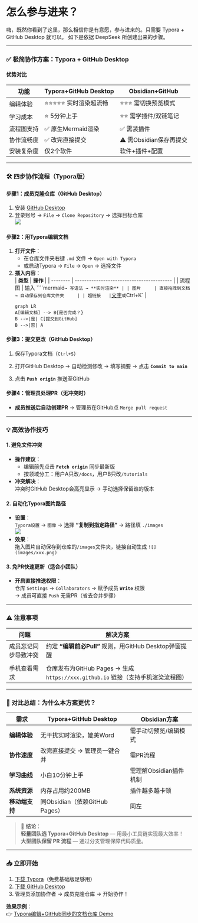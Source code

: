 # 怎么参与进来？

嗨，既然你看到了这里，那么相信你是有意愿，参与进来的。只需要 Typora + GitHub Desktop  就可以。 如下是依据 DeepSeek 所创建出来的步骤。

---

### ✅ **极简协作方案：Typora + GitHub Desktop**
#### 优势对比
| **功能**   | Typora+GitHub Desktop | Obsidian+GitHub        |
| ---------- | --------------------- | ---------------------- |
| 编辑体验   | ⭐⭐⭐⭐⭐ 实时渲染超流畅  | ⭐⭐⭐ 需切换预览模式     |
| 学习成本   | ⭐ 5分钟上手           | ⭐⭐ 需学插件/双链笔记   |
| 流程图支持 | ✅ 原生Mermaid渲染     | ✅ 需装插件             |
| 协作流畅度 | ✅ 改完直接提交        | ⚠️ 需Obsidian保存再提交 |
| 安装复杂度 | 仅2个软件             | 软件+插件+配置         |

---

### 🛠️ **四步协作流程（Typora版）**
#### 步骤1：成员克隆仓库（GitHub Desktop）
1. 安装 [GitHub Desktop](https://desktop.github.com/)
2. 登录账号 → `File` → `Clone Repository` → 选择目标仓库  
   ![](https://docs.github.com/assets/cb-29498/images/help/desktop/clone-repository-list.png)

#### 步骤2：用Typora编辑文档
1. **打开文件**：  
   - 在仓库文件夹右键 `.md` 文件 → `Open with Typora`  
   - 或启动Typora → `File` → `Open` → 选择文件
2. **插入内容**：  
   | **类型** | **操作**                                  |
   | -------- | ----------------------------------------- |
   | 流程图   | 输入 ````mermaid` → 写语法 → **实时渲染** |
   | 图片     | 直接拖拽到文档 → 自动保存到仓库文件夹     |
   | 超链接   | `[文字](URL)` 或 `Ctrl+K`                 |
   ```mermaid
   graph LR
   A[编辑文档] --> B{是否完成？}
   B -->|是| C[提交到GitHub]
   B -->|否| A
   ```

#### 步骤3：提交更改（GitHub Desktop）
1. 保存Typora文档（`Ctrl+S`）
2. 打开GitHub Desktop → 自动检测修改 → 填写摘要 → 点击 **`Commit to main`**  
   
3. 点击 **`Push origin`** 推送至GitHub

#### 步骤4：管理员处理PR（无冲突时）
- **成员推送后自动创建PR** → 管理员在GitHub点 `Merge pull request`  

---

### 💡 **高效协作技巧**
#### 1. 避免文件冲突
- **操作建议**：  
  - 编辑前先点击 **`Fetch origin`** 同步最新版  
  - 按领域分工：用户A只改`/docs`，用户B只改`/tutorials`
- **冲突解决**：  
  冲突时GitHub Desktop会高亮显示 → 手动选择保留谁的版本

#### 2. 自动化Typora图片路径
- **设置**：  
  `Typora设置` → `图像` → 选择 **“复制到指定路径”** → 路径填 `./images`  
  ![](https://typora.io/img/typora-image-settings.png)
- **效果**：  
  拖入图片自动保存到仓库的`/images`文件夹，链接自动生成 `![](images/xxx.png)`

#### 3. 免PR快速更新（适合小团队）
- **开启直接推送权限**：  
  仓库 `Settings` → `Collaborators` → 赋予成员 **`Write`** 权限  
  → 成员可直接 `Push` 无需PR（省去合并步骤）

---

### ⚠️ **注意事项**
| **问题**             | **解决方案**                                                 |
| -------------------- | ------------------------------------------------------------ |
| 成员忘记同步导致冲突 | 约定 **“编辑前必Pull”** 规则，用GitHub Desktop弹窗提醒       |
|                      |                                                              |
| 手机查看需求         | 仓库发布为GitHub Pages → 生成 `https://xxx.github.io` 链接（支持手机渲染流程图） |

---

### 🌟 **对比总结：为什么本方案更优？**
| **需求**       | **Typora+GitHub Desktop**      | **Obsidian方案**       |
| -------------- | ------------------------------ | ---------------------- |
| **编辑体验**   | 无干扰实时渲染，媲美Word       | 需手动切预览/编辑模式  |
| **协作速度**   | 改完直接提交 → 管理员一键合并  | 需PR流程               |
| **学习曲线**   | 小白10分钟上手                 | 需理解Obsidian插件机制 |
| **系统资源**   | 内存占用约200MB                | 插件越多越卡顿         |
| **移动端支持** | 同Obsidian（依赖GitHub Pages） | 同左                   |

> 💎 **结论**：  
> **轻量团队选 Typora+GitHub Desktop** — 用最小工具链实现最大效率！  
> **大型团队保留 PR 流程** — 通过分支管理保障代码质量。

---

### 📥 立即开始
1. [下载 Typora](https://typora.io/)（免费基础版足够用）  
2. [下载 GitHub Desktop](https://desktop.github.com/)  
3. 管理员添加协作者 → 成员克隆仓库 → 开始协作！  

**效果示例**：  
👉 [Typora编辑+GitHub同步的文档仓库 Demo](https://github.com/typora/typora-issues)





